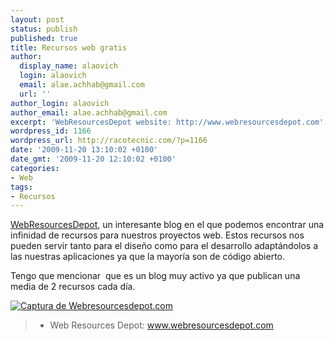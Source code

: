 ```yaml
---
layout: post
status: publish
published: true
title: Recursos web gratis
author:
  display_name: alaovich
  login: alaovich
  email: alae.achhab@gmail.com
  url: ''
author_login: alaovich
author_email: alae.achhab@gmail.com
excerpt: 'WebResourcesDepot website: http://www.webresourcesdepot.com'
wordpress_id: 1166
wordpress_url: http://racotecnic.com/?p=1166
date: '2009-11-20 13:10:02 +0100'
date_gmt: '2009-11-20 12:10:02 +0100'
categories:
- Web
tags:
- Recursos
---
```


<a title="Ir a la página Webresourcesdepot.com" rel="nofollow" href="http://webresourcesdepot.com" target="_blank">WebResourcesDepot</a>, un interesante blog en el que podemos encontrar una infinidad de recursos para nuestros proyectos web. Estos recursos nos pueden servir tanto para el diseño como para el desarrollo adaptándolos a las nuestras aplicaciones ya que la mayoría son de código abierto.

Tengo que mencionar  que es un blog muy activo ya que publican una media de 2 recursos cada día.

<a title="Webresourcesdepot.com" href="http://webresourcesdepot.com" target="_blank"><img src="http://img121.imageshack.us/img121/5660/webresourcesdepot.jpg" alt="Captura de Webresourcesdepot.com" /></a>
<blockquote>

<ul>
<li>Web Resources Depot: <a title="Ir a la página Webresourcesdepot.com" rel="nofollow" href="http://webresourcesdepot.com" target="_blank">www.webresourcesdepot.com</a></li>
</ul>
</blockquote>
